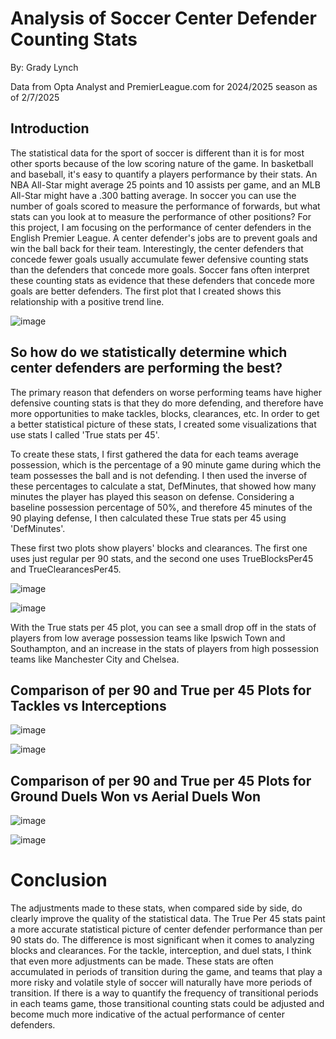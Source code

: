 Analysis of Soccer Center Defender Counting Stats
===
By: Grady Lynch

Data from Opta Analyst and PremierLeague.com for 2024/2025 season as of 2/7/2025

Introduction
------------
The statistical data for the sport of soccer is different than it is for most other sports because of the low scoring nature of the game. In basketball and baseball, it's easy to quantify a players performance by their stats. An NBA All-Star might average 25 points and 10 assists per game, and an MLB All-Star might have a .300 batting average. In soccer you can use the number of goals scored to measure the performance of forwards, but what stats can you look at to measure the performance of other positions? For this project, I am focusing on the performance of center defenders in the English Premier League. A center defender's jobs are to prevent goals and win the ball back for their team. Interestingly, the center defenders that concede fewer goals usually accumulate fewer defensive counting stats than the defenders that concede more goals. Soccer fans often interpret these counting stats as evidence that these defenders that concede more goals are better defenders. The first plot that I created shows this relationship with a positive trend line. 

![image](https://github.com/user-attachments/assets/c1295a9c-be2e-4236-b6f3-b1df20dbf0df)

So how do we statistically determine which center defenders are performing the best?
----------------------------------------------------------------------------------------

The primary reason that defenders on worse performing teams have higher defensive counting stats is that they do more defending, and therefore have more opportunities to make tackles, blocks, clearances, etc. In order to get a better statistical picture of these stats, I created some visualizations that use stats I called 'True stats per 45'.

To create these stats, I first gathered the data for each teams average possession, which is the percentage of a 90 minute game during which the team possesses the ball and is not defending. I then used the inverse of these percentages to calculate a stat, DefMinutes, that showed how many minutes the player has played this season on defense. Considering a baseline possession percentage of 50%, and therefore 45 minutes of the 90 playing defense, I then calculated these True stats per 45 using 'DefMinutes'.

These first two plots show players' blocks and clearances. The first one uses just regular per 90 stats, and the second one uses TrueBlocksPer45 and TrueClearancesPer45.

![image](https://github.com/user-attachments/assets/e183d21d-fd55-4038-a990-a60bf5889c63)

![image](https://github.com/user-attachments/assets/c0ff39e3-2ea7-4eba-9580-2680437ab62f)

With the True stats per 45 plot, you can see a small drop off in the stats of players from low average possession teams like Ipswich Town and Southampton, and an increase in the stats of players from high possession teams like Manchester City and Chelsea.

Comparison of per 90 and True per 45 Plots for Tackles vs Interceptions
--------------------------------------------------

![image](https://github.com/user-attachments/assets/f2ad8d95-fcac-4139-8f24-51ec43faa3da)

![image](https://github.com/user-attachments/assets/0b8c67db-9660-4154-910b-b7dd56659024)

Comparison of per 90 and True per 45 Plots for Ground Duels Won vs Aerial Duels Won
--------------

![image](https://github.com/user-attachments/assets/155eadca-5c5b-4184-a46d-17dd6bcf379a)

![image](https://github.com/user-attachments/assets/807b2270-9fd7-450f-bd22-f8d254a86b5e)

Conclusion
===========

The adjustments made to these stats, when compared side by side, do clearly improve the quality of the statistical data. The True Per 45 stats paint a more accurate statistical picture of center defender performance than per 90 stats do. The difference is most significant when it comes to analyzing blocks and clearances. For the tackle, interception, and duel stats, I think that even more adjustments can be made. These stats are often accumulated in periods of transition during the game, and teams that play a more risky and volatile style of soccer will naturally have more periods of transition. If there is a way to quantify the frequency of transitional periods in each teams game, those transitional counting stats could be adjusted and become much more indicative of the actual performance of center defenders.
